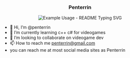 <!-- markdownlint-disable MD033 MD041 -->
<p align="center">
  <h3 align="center">Penterrin</h3>
</p>

<p align="center">
  <img src="https://readme-typing-svg.demolab.com/?lines=Programmer+and+Artist;3DsMax+Blender;Substance Designer;Procreate+Photoshop;!&font=Fira%20Code&center=true&width=380&height=50&duration=4000&pause=1000" alt="Example Usage - README Typing SVG">
</p>


<!-- markdownlint-enable MD033 -->













- 👋 Hi, I’m @penterrin
- 🌱 I’m currently learning c++ c# for videogames
- 💞️ I’m looking to collaborate on videogame dev
- 📫 How to reach me penterrin@gmail.com
- you can reach me at most social media sites as Penterrin
  
  

<!---
penterrin/penterrin is a ✨ special ✨ repository because its `README.md` (this file) appears on your GitHub profile.
You can click the Preview link to take a look at your changes.
--->
